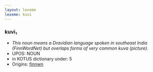 ```yaml
---
layout: lexeme
lexeme: kuvi
---
```


###  kuvi₁

* _This noun means a Dravidian language spoken in southeast India (FinnWordNet) but overlaps forms of very common *kuva* (picture)._
* UPOS:  NOUN
* in KOTUS dictionary under:  5
* Origins: [finnwn](https://sanat.csc.fi/w/index.php?search=kuvi) 

